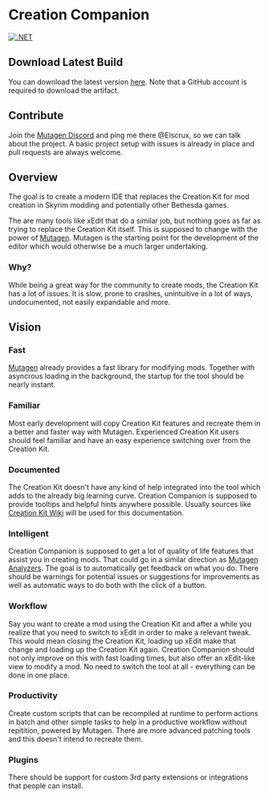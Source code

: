 # Creation Companion

[![.NET](https://github.com/Elscrux/Creation-Editor/actions/workflows/dotnet.yml/badge.svg)](https://github.com/Elscrux/Creation-Editor/actions/workflows/dotnet.yml)

## Download Latest Build
You can download the latest version [here](https://github.com/Elscrux/Creation-Editor/actions).
Note that a GitHub account is required to download the artifact.

## Contribute
Join the [Mutagen Discord](https://discord.gg/GdKZ3SH) and ping me there @Elscrux, so we can talk about the project. A basic project setup with issues is already in place and pull requests are always welcome.

## Overview
The goal is to create a modern IDE that replaces the Creation Kit for mod creation in Skyrim modding and potentially other Bethesda games.

The are many tools like xEdit that do a similar job, but nothing goes as far as trying to replace the Creation Kit itself. This is supposed to change with the power of [Mutagen](https://github.com/Mutagen-Modding/Mutagen "Mutagen"). Mutagen is the starting point for the development of the editor which would otherwise be a much larger undertaking.

### Why?
While being a great way for the community to create mods, the Creation Kit has a lot of issues. It is slow, prone to crashes, unintuitive in a lot of ways, undocumented, not easily expandable and more.

## Vision

### Fast
[Mutagen](https://github.com/Mutagen-Modding/Mutagen "Mutagen") already provides a fast library for modifying mods. Together with asyncrous loading in the background, the startup for the tool should be nearly instant.

### Familiar
Most early development will copy Creation Kit features and recreate them in a better and faster way with Mutagen. Experienced Creation Kit users should feel familiar and have an easy experience switching over from the Creation Kit.

### Documented
The Creation Kit doesn\'t have any kind of help integrated into the tool which adds to the already big learning curve. Creation Companion is supposed to provide tooltips and helpful hints anywhere possible. Usually sources like [Creation Kit Wiki](https://ck.uesp.net "Creation Kit Wiki") will be used for this documentation.

### Intelligent
Creation Companion is supposed to get a lot of quality of life features that assist you in creating mods. That could go in a similar direction as [Mutagen Analyzers](http://https://github.com/Mutagen-Modding/Mutagen.Bethesda.Analyzers "Mutagen Analyzers"). The goal is to automatically get feedback on what you do. There should be warnings for potential issues or suggestions for improvements as well as automatic ways to do both with the click of a button.

### Workflow
Say you want to create a mod using the Creation Kit and after a while you realize that you need to switch to xEdit in order to make a relevant tweak. This would mean closing the Creation Kit, loading up xEdit make that change and loading up the Creation Kit again. Creation Companion should not only improve on this with fast loading times, but also offer an xEdit-like view to modify a mod. No need to switch the tool at all - everything can be done in one place.

### Productivity
Create custom scripts that can be recompiled at runtime to perform actions in batch and other simple tasks to help in a productive workflow without repitition, powered by Mutagen. There are more advanced patching tools and this doesn\'t intend to recreate them.

### Plugins
There should be support for custom 3rd party extensions or integrations that people can install.
